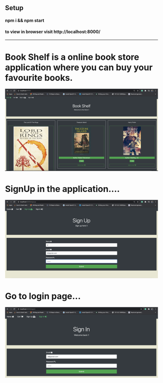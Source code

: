 ## Setup

#### npm i && npm start

#### to view in browser visit http://localhost:8000/

--------------------------------------------------------
# Book Shelf is a online book store application where you can buy your favourite books.

<img src="images/s1.png" />

# SignUp in the application....

<img src="images/s2.png" />

# Go to login page...

<img src="images/s9.png" />

